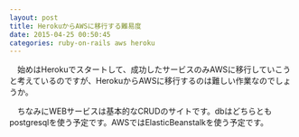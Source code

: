 ```yaml
---
layout: post
title: HerokuからAWSに移行する難易度
date: 2015-04-25 00:50:45
categories: ruby-on-rails aws heroku
---
```

<p>　始めはHerokuでスタートして、成功したサービスのみAWSに移行していこうと考えているのですが、HerokuからAWSに移行するのは難しい作業なのでしょうか。</p>

<p>　ちなみにWEBサービスは基本的なCRUDのサイトです。dbはどちらともpostgresqlを使う予定です。AWSではElasticBeanstalkを使う予定です。<br>
　</p>
